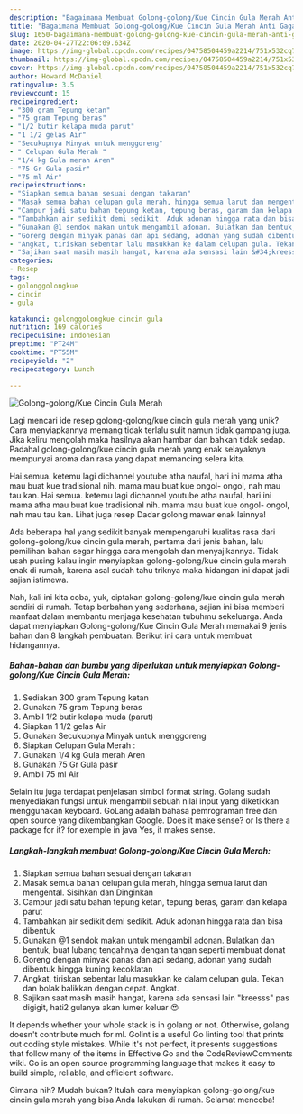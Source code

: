```yaml
---
description: "Bagaimana Membuat Golong-golong/Kue Cincin Gula Merah Anti Gagal"
title: "Bagaimana Membuat Golong-golong/Kue Cincin Gula Merah Anti Gagal"
slug: 1650-bagaimana-membuat-golong-golong-kue-cincin-gula-merah-anti-gagal
date: 2020-04-27T22:06:09.634Z
image: https://img-global.cpcdn.com/recipes/04758504459a2214/751x532cq70/golong-golongkue-cincin-gula-merah-foto-resep-utama.jpg
thumbnail: https://img-global.cpcdn.com/recipes/04758504459a2214/751x532cq70/golong-golongkue-cincin-gula-merah-foto-resep-utama.jpg
cover: https://img-global.cpcdn.com/recipes/04758504459a2214/751x532cq70/golong-golongkue-cincin-gula-merah-foto-resep-utama.jpg
author: Howard McDaniel
ratingvalue: 3.5
reviewcount: 15
recipeingredient:
- "300 gram Tepung ketan"
- "75 gram Tepung beras"
- "1/2 butir kelapa muda parut"
- "1 1/2 gelas Air"
- "Secukupnya Minyak untuk menggoreng"
- " Celupan Gula Merah "
- "1/4 kg Gula merah Aren"
- "75 Gr Gula pasir"
- "75 ml Air"
recipeinstructions:
- "Siapkan semua bahan sesuai dengan takaran"
- "Masak semua bahan celupan gula merah, hingga semua larut dan mengental. Sisihkan dan Dinginkan"
- "Campur jadi satu bahan tepung ketan, tepung beras, garam dan kelapa parut"
- "Tambahkan air sedikit demi sedikit. Aduk adonan hingga rata dan bisa dibentuk"
- "Gunakan @1 sendok makan untuk mengambil adonan. Bulatkan dan bentuk, buat lubang tengahnya dengan tangan seperti membuat donat"
- "Goreng dengan minyak panas dan api sedang, adonan yang sudah dibentuk hingga kuning kecoklatan"
- "Angkat, tiriskan sebentar lalu masukkan ke dalam celupan gula. Tekan dan bolak balikkan dengan cepat. Angkat."
- "Sajikan saat masih masih hangat, karena ada sensasi lain &#34;kreesss&#34; pas digigit, hati2 gulanya akan lumer keluar 😍"
categories:
- Resep
tags:
- golonggolongkue
- cincin
- gula

katakunci: golonggolongkue cincin gula 
nutrition: 169 calories
recipecuisine: Indonesian
preptime: "PT24M"
cooktime: "PT55M"
recipeyield: "2"
recipecategory: Lunch

---
```



![Golong-golong/Kue Cincin Gula Merah](https://img-global.cpcdn.com/recipes/04758504459a2214/751x532cq70/golong-golongkue-cincin-gula-merah-foto-resep-utama.jpg)

Lagi mencari ide resep golong-golong/kue cincin gula merah yang unik? Cara menyiapkannya memang tidak terlalu sulit namun tidak gampang juga. Jika keliru mengolah maka hasilnya akan hambar dan bahkan tidak sedap. Padahal golong-golong/kue cincin gula merah yang enak selayaknya mempunyai aroma dan rasa yang dapat memancing selera kita.

Hai semua. ketemu lagi dichannel youtube atha naufal, hari ini mama atha mau buat kue tradisional nih. mama mau buat kue ongol- ongol, nah mau tau kan. Hai semua. ketemu lagi dichannel youtube atha naufal, hari ini mama atha mau buat kue tradisional nih. mama mau buat kue ongol- ongol, nah mau tau kan. Lihat juga resep Dadar golong mawar enak lainnya!

Ada beberapa hal yang sedikit banyak mempengaruhi kualitas rasa dari golong-golong/kue cincin gula merah, pertama dari jenis bahan, lalu pemilihan bahan segar hingga cara mengolah dan menyajikannya. Tidak usah pusing kalau ingin menyiapkan golong-golong/kue cincin gula merah enak di rumah, karena asal sudah tahu triknya maka hidangan ini dapat jadi sajian istimewa.


Nah, kali ini kita coba, yuk, ciptakan golong-golong/kue cincin gula merah sendiri di rumah. Tetap berbahan yang sederhana, sajian ini bisa memberi manfaat dalam membantu menjaga kesehatan tubuhmu sekeluarga. Anda dapat menyiapkan Golong-golong/Kue Cincin Gula Merah memakai 9 jenis bahan dan 8 langkah pembuatan. Berikut ini cara untuk membuat hidangannya.

<!--inarticleads1-->

##### Bahan-bahan dan bumbu yang diperlukan untuk menyiapkan Golong-golong/Kue Cincin Gula Merah:

1. Sediakan 300 gram Tepung ketan
1. Gunakan 75 gram Tepung beras
1. Ambil 1/2 butir kelapa muda (parut)
1. Siapkan 1 1/2 gelas Air
1. Gunakan Secukupnya Minyak untuk menggoreng
1. Siapkan  Celupan Gula Merah :
1. Gunakan 1/4 kg Gula merah Aren
1. Gunakan 75 Gr Gula pasir
1. Ambil 75 ml Air


Selain itu juga terdapat penjelasan simbol format string. Golang sudah menyediakan fungsi untuk mengambil sebuah nilai input yang diketikkan menggunakan keyboard. GoLang adalah bahasa pemrograman free dan open source yang dikembangkan Google. Does it make sense? or Is there a package for it? for exemple in java Yes, it makes sense. 

<!--inarticleads2-->

##### Langkah-langkah membuat Golong-golong/Kue Cincin Gula Merah:

1. Siapkan semua bahan sesuai dengan takaran
1. Masak semua bahan celupan gula merah, hingga semua larut dan mengental. Sisihkan dan Dinginkan
1. Campur jadi satu bahan tepung ketan, tepung beras, garam dan kelapa parut
1. Tambahkan air sedikit demi sedikit. Aduk adonan hingga rata dan bisa dibentuk
1. Gunakan @1 sendok makan untuk mengambil adonan. Bulatkan dan bentuk, buat lubang tengahnya dengan tangan seperti membuat donat
1. Goreng dengan minyak panas dan api sedang, adonan yang sudah dibentuk hingga kuning kecoklatan
1. Angkat, tiriskan sebentar lalu masukkan ke dalam celupan gula. Tekan dan bolak balikkan dengan cepat. Angkat.
1. Sajikan saat masih masih hangat, karena ada sensasi lain &#34;kreesss&#34; pas digigit, hati2 gulanya akan lumer keluar 😍


It depends whether your whole stack is in golang or not. Otherwise, golang doesn&#39;t contribute much for ml. Golint is a useful Go linting tool that prints out coding style mistakes. While it&#39;s not perfect, it presents suggestions that follow many of the items in Effective Go and the CodeReviewComments wiki. Go is an open source programming language that makes it easy to build simple, reliable, and efficient software. 

Gimana nih? Mudah bukan? Itulah cara menyiapkan golong-golong/kue cincin gula merah yang bisa Anda lakukan di rumah. Selamat mencoba!
